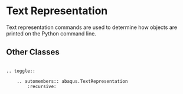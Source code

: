 # Text Representation

Text representation commands are used to determine how objects are printed on the Python command line.

## Other Classes

```{eval-rst}

.. toggle::

    .. automembers:: abaqus.TextRepresentation
        :recursive:
```
